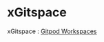 # xGitspace
xGitspace : [Gitpod Workspaces](https://gitpod.io/#https://github.com/STRK-ND/Git_POD_space)
